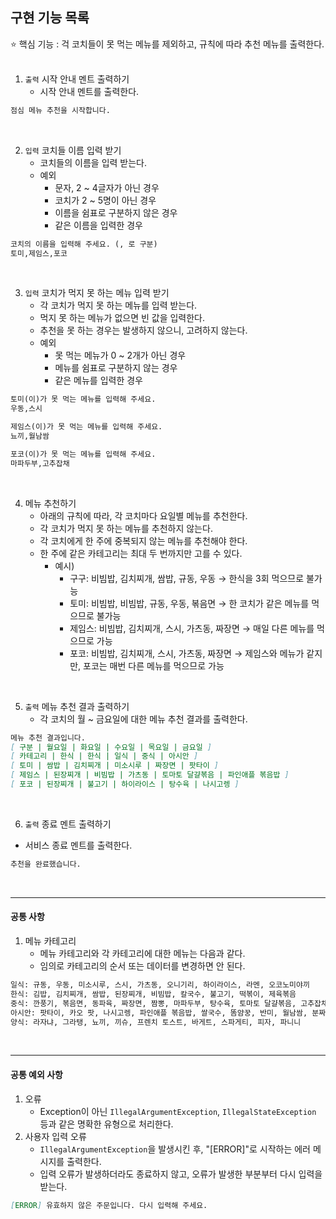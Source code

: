 ## 구현 기능 목록

⭐ 핵심 기능 : 걱 코치들이 못 먹는 메뉴를 제외하고, 규칙에 따라 추천 메뉴를 출력한다.
<br>
<br>

1. `출력` 시작 안내 멘트 출력하기
    - 시작 안내 멘트를 출력한다.
```markdown
점심 메뉴 추천을 시작합니다.
```
<br>

2. `입력` 코치들 이름 입력 받기
    - 코치들의 이름을 입력 받는다.
    - 예외
      - 문자, 2 ~ 4글자가 아닌 경우
      - 코치가 2 ~ 5명이 아닌 경우
      - 이름을 쉼표로 구분하지 않은 경우
      - 같은 이름을 입력한 경우
```markdown
코치의 이름을 입력해 주세요. (, 로 구분)
토미,제임스,포코
```
<br>

3. `입력` 코치가 먹지 못 하는 메뉴 입력 받기
    - 각 코치가 먹지 못 하는 메뉴를 입력 받는다.
    - 먹지 못 하는 메뉴가 없으면 빈 값을 입력한다.
    - 추천을 못 하는 경우는 발생하지 않으니, 고려하지 않는다.
    - 예외
      - 못 먹는 메뉴가 0 ~ 2개가 아닌 경우
      - 메뉴를 쉼표로 구분하지 않는 경우
      - 같은 메뉴를 입력한 경우
```markdown
토미(이)가 못 먹는 메뉴를 입력해 주세요.
우동,스시

제임스(이)가 못 먹는 메뉴를 입력해 주세요.
뇨끼,월남쌈

포코(이)가 못 먹는 메뉴를 입력해 주세요.
마파두부,고추잡채
```
<br>

4. 메뉴 추천하기
    - 아래의 규칙에 따라, 각 코치마다 요일별 메뉴를 추천한다.
    - 각 코치가 먹지 못 하는 메뉴를 추천하지 않는다.
    - 각 코치에게 한 주에 중복되지 않는 메뉴를 추천해야 한다.
    - 한 주에 같은 카테고리는 최대 두 번까지만 고를 수 있다.
      - 예시)
         - 구구: 비빔밥, 김치찌개, 쌈밥, 규동, 우동 → 한식을 3회 먹으므로 불가능
         - 토미: 비빔밥, 비빔밥, 규동, 우동, 볶음면 → 한 코치가 같은 메뉴를 먹으므로 불가능
         - 제임스: 비빔밥, 김치찌개, 스시, 가츠동, 짜장면 → 매일 다른 메뉴를 먹으므로 가능
         - 포코: 비빔밥, 김치찌개, 스시, 가츠동, 짜장면 → 제임스와 메뉴가 같지만, 포코는 매번 다른 메뉴를 먹으므로 가능
<br>

5. `출력` 메뉴 추천 결과 출력하기
    - 각 코치의 월 ~ 금요일에 대한 메뉴 추천 결과를 출력한다.
```markdown
메뉴 추천 결과입니다.
[ 구분 | 월요일 | 화요일 | 수요일 | 목요일 | 금요일 ]
[ 카테고리 | 한식 | 한식 | 일식 | 중식 | 아시안 ]
[ 토미 | 쌈밥 | 김치찌개 | 미소시루 | 짜장면 | 팟타이 ]
[ 제임스 | 된장찌개 | 비빔밥 | 가츠동 | 토마토 달걀볶음 | 파인애플 볶음밥 ]
[ 포코 | 된장찌개 | 불고기 | 하이라이스 | 탕수육 | 나시고렝 ]
```
<br>

6. `출력` 종료 멘트 출력하기
  - 서비스 종료 멘트를 출력한다.
```markdown
추천을 완료했습니다.
```
<br>

---
#### 공통 사항
1. 메뉴 카테고리
   - 메뉴 카테고리와 각 카테고리에 대한 메뉴는 다음과 같다.
   - 임의로 카테고리의 순서 또는 데이터를 변경하면 안 된다.
```markdown
일식: 규동, 우동, 미소시루, 스시, 가츠동, 오니기리, 하이라이스, 라멘, 오코노미야끼
한식: 김밥, 김치찌개, 쌈밥, 된장찌개, 비빔밥, 칼국수, 불고기, 떡볶이, 제육볶음
중식: 깐풍기, 볶음면, 동파육, 짜장면, 짬뽕, 마파두부, 탕수육, 토마토 달걀볶음, 고추잡채
아시안: 팟타이, 카오 팟, 나시고렝, 파인애플 볶음밥, 쌀국수, 똠얌꿍, 반미, 월남쌈, 분짜
양식: 라자냐, 그라탱, 뇨끼, 끼슈, 프렌치 토스트, 바게트, 스파게티, 피자, 파니니
```
<br>

---

#### 공통 예외 사항

1. 오류
    - Exception이 아닌 `IllegalArgumentException`, `IllegalStateException` 등과 같은 명확한 유형으로 처리한다.
2. 사용자 입력 오류
    - `IllegalArgumentException`을 발생시킨 후, "[ERROR]"로 시작하는 에러 메시지를 출력한다.
    - 입력 오류가 발생하더라도 종료하지 않고, 오류가 발생한 부분부터 다시 입력을 받는다.
```markdown 
[ERROR] 유효하지 않은 주문입니다. 다시 입력해 주세요.
```
